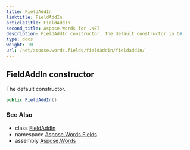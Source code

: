 ```yaml
---
title: FieldAddIn
linktitle: FieldAddIn
articleTitle: FieldAddIn
second_title: Aspose.Words for .NET
description: FieldAddIn constructor. The default constructor in C#.
type: docs
weight: 10
url: /net/aspose.words.fields/fieldaddin/fieldaddin/
---
```

## FieldAddIn constructor

The default constructor.

```csharp
public FieldAddIn()
```

### See Also

* class [FieldAddIn](../)
* namespace [Aspose.Words.Fields](../../../aspose.words.fields/)
* assembly [Aspose.Words](../../../)

